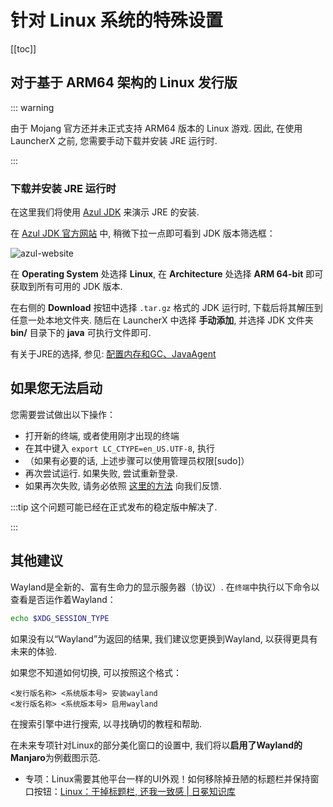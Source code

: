 # 针对 Linux 系统的特殊设置

[[toc]]

## 对于基于 ARM64 架构的 Linux 发行版

::: warning

由于 Mojang 官方还并未正式支持 ARM64 版本的 Linux 游戏. 
因此, 在使用 LauncherX 之前, 您需要手动下载并安装 JRE 运行时. 

:::

### 下载并安装 JRE 运行时

在这里我们将使用 [Azul JDK](https://www.azul.com/downloads/#zulu) 来演示 JRE 的安装. 

在 [Azul JDK 官方网站](https://www.azul.com/downloads/#zulu) 中, 稍微下拉一点即可看到 JDK 版本筛选框：

![azul-website](/img/lxguide/perOsSetup/azul-website.png)

在 **Operating System** 处选择 **Linux**, 在 **Architecture** 处选择 **ARM 64-bit**
即可获取到所有可用的 JDK 版本. 

在右侧的 **Download** 按钮中选择 `.tar.gz` 格式的 JDK 运行时, 下载后将其解压到任意一处本地文件夹. 
随后在 LauncherX 中选择 **手动添加**, 并选择 JDK 文件夹 **bin/** 目录下的 **java** 可执行文件即可. 

有关于JRE的选择, 参见:   [配置内存和GC、JavaAgent](/zhCN/lxguide/others/adjust-ram-gc-ja)

## 如果您无法启动

您需要尝试做出以下操作：

- 打开新的终端, 或者使用刚才出现的终端
- 在其中键入 `export LC_CTYPE=en_US.UTF-8`, 执行
- （如果有必要的话, 上述步骤可以使用管理员权限[sudo]）
- 再次尝试运行. 如果失败, 尝试重新登录. 
- 如果再次失败, 请务必依照 [这里的方法](/zhCN/lxguide/report-issue) 向我们反馈. 

:::tip 这个问题可能已经在正式发布的稳定版中解决了.

:::

## 其他建议

Wayland是全新的、富有生命力的显示服务器（协议）. 在`终端`中执行以下命令以查看是否运作着Wayland：

```bash
echo $XDG_SESSION_TYPE
```

如果没有以“Wayland”为返回的结果, 我们建议您更换到Wayland, 以获得更具有未来的体验. 

如果您不知道如何切换, 可以按照这个格式：

```text
<发行版名称> <系统版本号> 安装wayland
<发行版名称> <系统版本号> 启用wayland
```

在搜索引擎中进行搜索, 以寻找确切的教程和帮助. 

在未来专项针对Linux的部分美化窗口的设置中, 我们将以**启用了Wayland的Manjaro**为例截图示范. 

- 专项：Linux需要其他平台一样的UI外观！如何移除掉丑陋的标题栏并保持窗口按钮：[Linux：干掉标题栏, 还我一致感 | 日冕知识库](/zhCN/lxguide/settings/special/linux-as-others)
